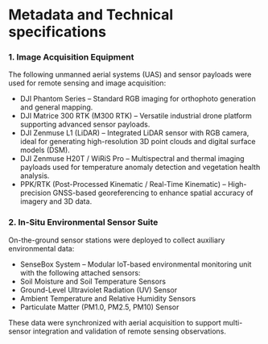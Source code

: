 # Metadata and Technical specifications 

### 1. Image Acquisition Equipment

The following unmanned aerial systems (UAS) and sensor payloads were used for remote sensing and image acquisition:
- DJI Phantom Series – Standard RGB imaging for orthophoto generation and general mapping.
- DJI Matrice 300 RTK (M300 RTK) – Versatile industrial drone platform supporting advanced sensor payloads.
- DJI Zenmuse L1 (LiDAR) – Integrated LiDAR sensor with RGB camera, ideal for generating high-resolution 3D point clouds and digital surface models (DSM).
- DJI Zenmuse H20T / WiRiS Pro – Multispectral and thermal imaging payloads used for temperature anomaly detection and vegetation health analysis.
- PPK/RTK (Post-Processed Kinematic / Real-Time Kinematic) – High-precision GNSS-based georeferencing to enhance spatial accuracy of imagery and 3D data.

### 2. In-Situ Environmental Sensor Suite

On-the-ground sensor stations were deployed to collect auxiliary environmental data:
- SenseBox System – Modular IoT-based environmental monitoring unit with the following attached sensors:
- Soil Moisture and Soil Temperature Sensors
- Ground-Level Ultraviolet Radiation (UV) Sensor
- Ambient Temperature and Relative Humidity Sensors
- Particulate Matter (PM1.0, PM2.5, PM10) Sensor


These data were synchronized with aerial acquisition to support multi-sensor integration and validation of remote sensing observations.
